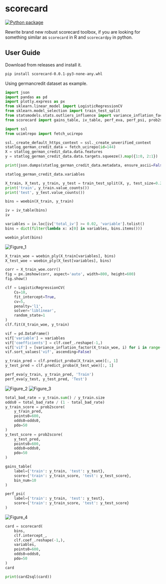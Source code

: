 # scorecard

[![Python package](https://github.com/Blanket58/scorecard/actions/workflows/python-package.yml/badge.svg)](https://github.com/Blanket58/scorecard/actions/workflows/python-package.yml)

Rewrite brand new robust scorecard toolbox, if you are looking for something similar as `scorecard` in R and `scorecardpy` in python.

## User Guide

Download from releases and install it.

```bash
pip install scorecard-0.0.1-py3-none-any.whl
```

Using germancredit dataset as example.

```python
import json
import pandas as pd
import plotly.express as px
from sklearn.linear_model import LogisticRegressionCV
from sklearn.model_selection import train_test_split
from statsmodels.stats.outliers_influence import variance_inflation_factor
from scorecard import gains_table, iv_table, perf_eva, perf_psi, prob2score, woebin, woebin_plot, woebin_ply, scorecard, card2sql
```

```python
import ssl
from ucimlrepo import fetch_ucirepo

ssl._create_default_https_context = ssl._create_unverified_context
statlog_german_credit_data = fetch_ucirepo(id=144)
X = statlog_german_credit_data.data.features
y = statlog_german_credit_data.data.targets.squeeze().map({1:0, 2:1})
```

```python
print(json.dumps(statlog_german_credit_data.metadata, ensure_ascii=False, indent=4))
```

```python
statlog_german_credit_data.variables
```

```python
X_train, X_test, y_train, y_test = train_test_split(X, y, test_size=0.25, random_state=1, stratify=y)
print('train', y_train.value_counts())
print('test', y_test.value_counts())
```

```python
bins = woebin(X_train, y_train)
```

```python
iv = iv_table(bins)
iv
```

```python
variables = iv.loc[iv['total_iv'] >= 0.02, 'variable'].tolist()
bins = dict(filter(lambda x: x[0] in variables, bins.items()))
```

```python
woebin_plot(bins)
```

![Figure_1](https://github.com/user-attachments/assets/4b456537-3fca-4a3b-bd79-3b427b9a6b70)

```python
X_train_woe = woebin_ply(X_train[variables], bins)
X_test_woe = woebin_ply(X_test[variables], bins)
```

```python
corr = X_train_woe.corr()
fig = px.imshow(corr, aspect='auto', width=800, height=600)
fig.show()
```

```python
clf = LogisticRegressionCV(
    Cs=10,
    fit_intercept=True,
    cv=5,
    penalty='l1',
    solver='liblinear',
    random_state=1
)
clf.fit(X_train_woe, y_train)
```

```python
vif = pd.DataFrame()
vif['variable'] = variables
vif['coefficients'] = clf.coef_.reshape(-1,)
vif['vif'] = [variance_inflation_factor(X_train_woe, i) for i in range(len(variables))]
vif.sort_values('vif', ascending=False)
```

```python
y_train_pred = clf.predict_proba(X_train_woe)[:, 1]
y_test_pred = clf.predict_proba(X_test_woe)[:, 1]
```

```python
perf_eva(y_train, y_train_pred, 'Train')
perf_eva(y_test, y_test_pred, 'Test')
```

![Figure_2](https://github.com/user-attachments/assets/696907b0-ea07-40a0-8c85-6045c783d39a)
![Figure_3](https://github.com/user-attachments/assets/263bc8bc-03a6-4e9e-a563-ea100055d386)

```python
total_bad_rate = y_train.sum() / y_train.size
odds0 = total_bad_rate / (1 - total_bad_rate)
y_train_score = prob2score(
    y_train_pred,
    points0=600,
    odds0=odds0,
    pdo=50
)
y_test_score = prob2score(
    y_test_pred,
    points0=600,
    odds0=odds0,
    pdo=50
)
```

```python
gains_table(
    label={'train': y_train, 'test': y_test},
    score={'train': y_train_score, 'test': y_test_score},
    bin_num=10
)
```

```python
perf_psi(
    label={'train': y_train, 'test': y_test},
    score={'train': y_train_score, 'test': y_test_score}
)
```

![Figure_4](https://github.com/user-attachments/assets/10704262-a693-48aa-8563-79e28cbba903)

```python
card = scorecard(
    bins,
    clf.intercept_,
    clf.coef_.reshape(-1,),
    variables,
    points0=600,
    odds0=odds0,
    pdo=50
)
card
```

```python
print(card2sql(card))
```
